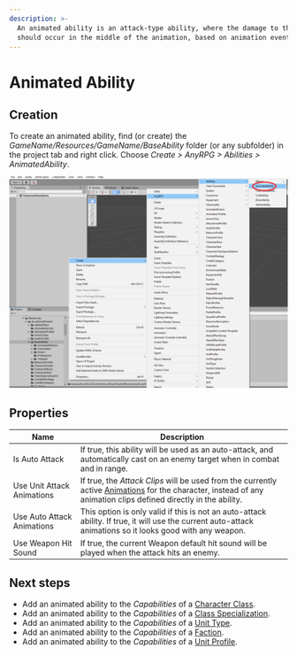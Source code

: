 ```yaml
---
description: >-
  An animated ability is an attack-type ability, where the damage to the target
  should occur in the middle of the animation, based on animation events.
---
```


# Animated Ability

## Creation

To create an animated ability, find (or create) the _GameName/Resources/GameName/BaseAbility_ folder (or any subfolder) in the project tab and right click.  Choose _Create > AnyRPG > Abilities > AnimatedAbility_.

![](<../../.gitbook/assets/image (2) (2).png>)

## Properties

| Name                       | Description                                                                                                                                                                                 |
| -------------------------- | ------------------------------------------------------------------------------------------------------------------------------------------------------------------------------------------- |
| Is Auto Attack             | If true, this ability will be used as an auto-attack, and automatically cast on an enemy target when in combat and in range.                                                                |
| Use Unit Attack Animations | If true, the _Attack Clips_ will be used from the currently active [Animations](../animation-profile.md) for the character, instead of any animation clips defined directly in the ability. |
| Use Auto Attack Animations | This option is only valid if this is not an auto-attack ability.  If true, it will use the current auto-attack animations so it looks good with any weapon.                                 |
| Use Weapon Hit Sound       | If true, the current Weapon default hit sound will be played when the attack hits an enemy.                                                                                                 |

## Next steps

* Add an animated ability to the _Capabilities_ of a [Character Class](../character-class.md).
* Add an animated ability to the _Capabilities_ of a [Class Specialization](../class-specialization.md).
* Add an animated ability to the _Capabilities_ of a [Unit Type](../unit-type.md).
* Add an animated ability to the _Capabilities_ of a [Faction](../faction.md).
* Add an animated ability to the _Capabilities_ of a [Unit Profile](../unit-profile.md).
